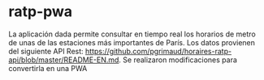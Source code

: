 # ratp-pwa
La aplicación dada permite consultar en tiempo real los horarios de metro de unas de las estaciones más importantes de París. Los datos provienen del siguiente API Rest: https://github.com/pgrimaud/horaires-ratp-api/blob/master/README-EN.md.
Se realizaron modificaciones para convertirla en una PWA
